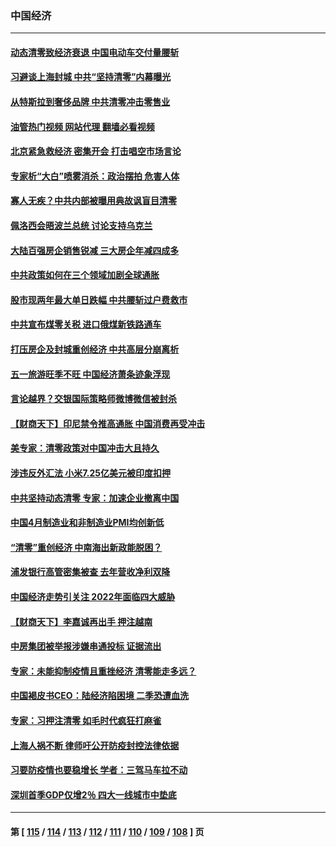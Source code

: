 ### 中国经济
---
#### [动态清零致经济衰退 中国电动车交付量腰斩](../../pages/ncid283/n13725713.md?05031645) 
#### [习避谈上海封城 中共“坚持清零”内幕曝光](../../pages/ncid283/n13725471.md?05031645) 
#### [从特斯拉到奢侈品牌 中共清零冲击零售业](../../pages/ncid283/n13725698.md?05031645) 
#### [油管热门视频 网站代理 翻墙必看视频](http://209.222.30.114:81/youtube.html?05031645)
#### [北京紧急救经济 密集开会 打击唱空市场言论](../../pages/ncid283/n13725645.md?05031645) 
#### [专家析“大白”喷雾消杀：政治摆拍 危害人体](../../pages/ncid283/n13725685.md?05031645) 
#### [寡人无疾？中共内部被曝用典故讽盲目清零](../../pages/ncid283/n13725594.md?05031645) 
#### [佩洛西会晤波兰总统 讨论支持乌克兰](../../pages/ncid283/n13725544.md?05031645) 
#### [大陆百强房企销售锐减 三大房企年减四成多](../../pages/ncid283/n13725322.md?05031645) 
#### [中共政策如何在三个领域加剧全球通胀](../../pages/ncid283/n13725102.md?05031645) 
#### [股市现两年最大单日跌幅 中共腰斩过户费救市](../../pages/ncid283/n13724837.md?05031645) 
#### [中共宣布煤零关税 进口俄煤新铁路通车](../../pages/ncid283/n13724873.md?05031645) 
#### [打压房企及封城重创经济 中共高层分崩离析](../../pages/ncid283/n13724872.md?05031645) 
#### [五一旅游旺季不旺 中国经济萧条迹象浮现](../../pages/ncid283/n13724856.md?05031645) 
#### [言论越界？交银国际策略师微博微信被封杀](../../pages/ncid283/n13724757.md?05031645) 
#### [【财商天下】印尼禁令推高通胀 中国消费再受冲击](../../pages/ncid283/n13724191.md?05031645) 
#### [美专家：清零政策对中国冲击大且持久](../../pages/ncid283/n13724236.md?05031645) 
#### [涉违反外汇法 小米7.25亿美元被印度扣押](../../pages/ncid283/n13724194.md?05031645) 
#### [中共坚持动态清零 专家：加速企业撤离中国](../../pages/ncid283/n13724014.md?05031645) 
#### [中国4月制造业和非制造业PMI均创新低](../../pages/ncid283/n13723801.md?05031645) 
#### [“清零”重创经济 中南海出新政能脱困？](../../pages/ncid283/n13723520.md?05031645) 
#### [浦发银行高管密集被查 去年营收净利双降](../../pages/ncid283/n13723731.md?05031645) 
#### [中国经济走势引关注 2022年面临四大威胁](../../pages/ncid283/n13723658.md?05031645) 
#### [【财商天下】李嘉诚再出手 押注越南](../../pages/ncid283/n13723603.md?05031645) 
#### [中房集团被举报涉嫌串通投标 证据流出](../../pages/ncid283/n13723611.md?05031645) 
#### [专家：未能抑制疫情且重挫经济 清零能走多远？](../../pages/ncid283/n13723499.md?05031645) 
#### [中国褐皮书CEO：陆经济陷困境 二季恐遭血洗](../../pages/ncid283/n13723599.md?05031645) 
#### [专家：习押注清零 如毛时代疯狂打麻雀](../../pages/ncid283/n13723589.md?05031645) 
#### [上海人祸不断 律师吁公开防疫封控法律依据](../../pages/ncid283/n13723309.md?05031645) 
#### [习要防疫情也要稳增长 学者：三驾马车拉不动](../../pages/ncid283/n13723310.md?05031645) 
#### [深圳首季GDP仅增2％ 四大一线城市中垫底](../../pages/ncid283/n13723083.md?05031645) 

---
#### 第 [ [115](./115.md?05031645) / [114](./114.md?05031645) / [113](./113.md?05031645) / [112](./112.md?05031645) / [111](./111.md?05031645) / [110](./110.md?05031645) / [109](./109.md?05031645) / [108](./108.md?05031645) ] 页

